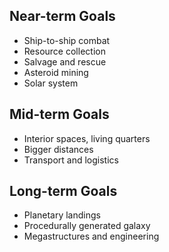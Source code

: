 ## Near-term Goals

- Ship-to-ship combat
- Resource collection
- Salvage and rescue
- Asteroid mining
- Solar system

## Mid-term Goals

- Interior spaces, living quarters
- Bigger distances
- Transport and logistics

## Long-term Goals

- Planetary landings
- Procedurally generated galaxy
- Megastructures and engineering
